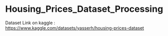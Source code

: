 # Housing_Prices_Dataset_Processing

Dataset Link on kaggle : https://www.kaggle.com/datasets/yasserh/housing-prices-dataset
